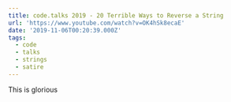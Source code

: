 ```yaml
---
title: code.talks 2019 - 20 Terrible Ways to Reverse a String
url: 'https://www.youtube.com/watch?v=OK4hSk8ecaE'
date: '2019-11-06T00:20:39.000Z'
tags:
  - code
  - talks
  - strings
  - satire
---
```

This is glorious

